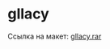 # gllacy
Ссылка на макет: [gllacy.rar](https://drive.google.com/open?id=0B91tVOvzumxKbW9WSDhIOXo5c0E)
